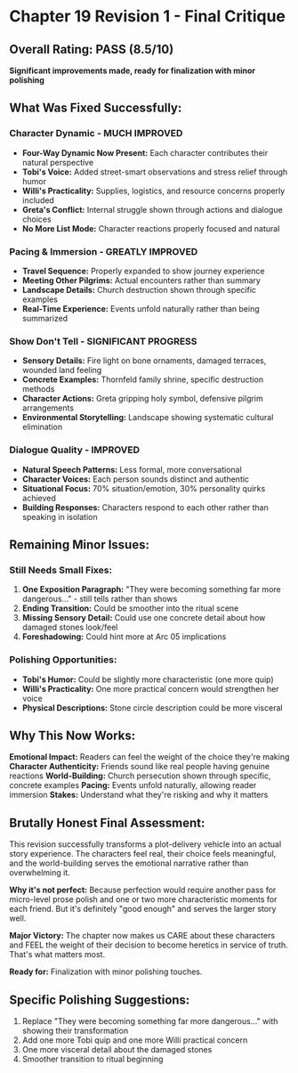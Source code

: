# Chapter 19 Revision 1 - Final Critique

## Overall Rating: PASS (8.5/10)

**Significant improvements made, ready for finalization with minor polishing**

## What Was Fixed Successfully:

### Character Dynamic - MUCH IMPROVED
- **Four-Way Dynamic Now Present:** Each character contributes their natural perspective
- **Tobi's Voice:** Added street-smart observations and stress relief through humor
- **Willi's Practicality:** Supplies, logistics, and resource concerns properly included
- **Greta's Conflict:** Internal struggle shown through actions and dialogue choices
- **No More List Mode:** Character reactions properly focused and natural

### Pacing & Immersion - GREATLY IMPROVED
- **Travel Sequence:** Properly expanded to show journey experience
- **Meeting Other Pilgrims:** Actual encounters rather than summary
- **Landscape Details:** Church destruction shown through specific examples
- **Real-Time Experience:** Events unfold naturally rather than being summarized

### Show Don't Tell - SIGNIFICANT PROGRESS
- **Sensory Details:** Fire light on bone ornaments, damaged terraces, wounded land feeling
- **Concrete Examples:** Thornfeld family shrine, specific destruction methods
- **Character Actions:** Greta gripping holy symbol, defensive pilgrim arrangements
- **Environmental Storytelling:** Landscape showing systematic cultural elimination

### Dialogue Quality - IMPROVED
- **Natural Speech Patterns:** Less formal, more conversational
- **Character Voices:** Each person sounds distinct and authentic
- **Situational Focus:** 70% situation/emotion, 30% personality quirks achieved
- **Building Responses:** Characters respond to each other rather than speaking in isolation

## Remaining Minor Issues:

### Still Needs Small Fixes:
1. **One Exposition Paragraph:** "They were becoming something far more dangerous..." - still tells rather than shows
2. **Ending Transition:** Could be smoother into the ritual scene
3. **Missing Sensory Detail:** Could use one concrete detail about how damaged stones look/feel
4. **Foreshadowing:** Could hint more at Arc 05 implications

### Polishing Opportunities:
- **Tobi's Humor:** Could be slightly more characteristic (one more quip)
- **Willi's Practicality:** One more practical concern would strengthen her voice
- **Physical Descriptions:** Stone circle description could be more visceral

## Why This Now Works:

**Emotional Impact:** Readers can feel the weight of the choice they're making
**Character Authenticity:** Friends sound like real people having genuine reactions
**World-Building:** Church persecution shown through specific, concrete examples
**Pacing:** Events unfold naturally, allowing reader immersion
**Stakes:** Understand what they're risking and why it matters

## Brutally Honest Final Assessment:

This revision successfully transforms a plot-delivery vehicle into an actual story experience. The characters feel real, their choice feels meaningful, and the world-building serves the emotional narrative rather than overwhelming it.

**Why it's not perfect:** Because perfection would require another pass for micro-level prose polish and one or two more characteristic moments for each friend. But it's definitely "good enough" and serves the larger story well.

**Major Victory:** The chapter now makes us CARE about these characters and FEEL the weight of their decision to become heretics in service of truth. That's what matters most.

**Ready for:** Finalization with minor polishing touches.

## Specific Polishing Suggestions:
1. Replace "They were becoming something far more dangerous..." with showing their transformation
2. Add one more Tobi quip and one more Willi practical concern
3. One more visceral detail about the damaged stones
4. Smoother transition to ritual beginning
